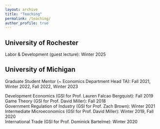 ```yaml
---
layout: archive
title: "Teaching"
permalink: /teaching/
author_profile: true
---
```

## University of Rochester

Labor & Development (guest lecture): Winter 2025

## University of Michigan

Graduate Student Mentor (~ Economics Department Head TA): Fall 2021, Winter 2022, Fall 2022, Winter 2023

Development Economics (GSI for Prof. Lauren Falcao Bergquist): Fall 2019  <br>
Game Theory (GSI for Prof. David Miller): Fall 2018  <br>
Government Regulation of Industry (GSI for Prof. Zach Brown): Winter 2021  <br>
Intermediate Microeconomics (GSI for Prof. David Miller): Winter 2019, Fall 2020  <br>
International Trade (GSI for Prof. Dominick Bartelme): Winter 2020
